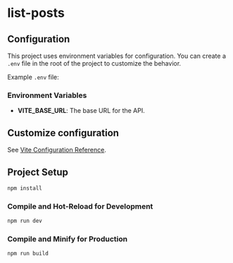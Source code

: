 # list-posts

## Configuration

This project uses environment variables for configuration. You can create a `.env` file in the root of the project to customize the behavior.

Example `.env` file:
### Environment Variables

- **VITE_BASE_URL**: The base URL for the API.

## Customize configuration

See [Vite Configuration Reference](https://vitejs.dev/config/).

## Project Setup

```sh
npm install
```

### Compile and Hot-Reload for Development

```sh
npm run dev
```

### Compile and Minify for Production

```sh
npm run build
```
